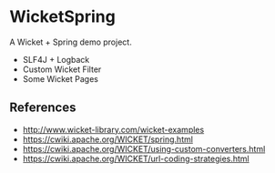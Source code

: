 WicketSpring
============

A Wicket + Spring demo project.

* SLF4J + Logback
* Custom Wicket Filter
* Some Wicket Pages

References
----------
* http://www.wicket-library.com/wicket-examples
* https://cwiki.apache.org/WICKET/spring.html
* https://cwiki.apache.org/WICKET/using-custom-converters.html
* https://cwiki.apache.org/WICKET/url-coding-strategies.html